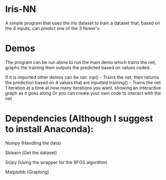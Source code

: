 # Iris-NN
A simple program that uses the iris dataset to train a dataset that, based on the 4 inputs, can predict one of the 3 flower's


# Demos
The program can be run alone to run the main demo which trains the net, graphs the training then outputs the predicted based on values coded.

If it is imported other demos can be ran:
inp() - Trains the net, then returns the prediction based on 4 values that are inputted
training() - Trains the net 1 iteration at a time at how many iterations you want, showing an interactive graph as it goes along
Or you can create your own code to interact with the net



# Dependencies (Although I suggest to install Anaconda):

Numpy (Handling the data)

Sklearn (Get the dataset)

Scipy (Using the wrapper for the BFGS algorithm)

Matplotlib (Graphing)

